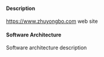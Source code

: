 #### Description
https://www.zhuyongbo.com web site

#### Software Architecture
Software architecture description